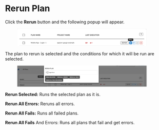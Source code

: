 # Rerun Plan

Click the **Rerun** button and the following popup will appear.

<figure><img src="../.gitbook/assets/Ekran Resmi 2023-06-21 00.41.12.png" alt=""><figcaption></figcaption></figure>

The plan to rerun is selected and the conditions for which it will be run are selected.

<figure><img src="../.gitbook/assets/Ekran Resmi 2023-06-21 00.42.15.png" alt=""><figcaption></figcaption></figure>

**Rerun Selected:** Runs the selected plan as it is.

**Rerun All Errors:** Reruns all errors.

**Rerun All Fails:** Runs all failed plans.

**Rerun All Fails** And Errors: Runs all plans that fail and get errors.
